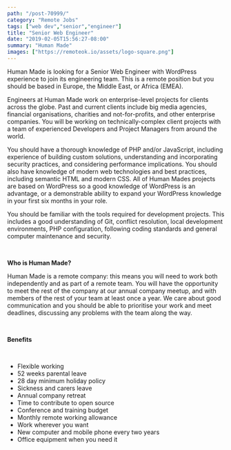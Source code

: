 ```yaml
---
path: "/post-70999/"
category: "Remote Jobs"
tags: ["web dev","senior","engineer"]
title: "Senior Web Engineer"
date: "2019-02-05T15:56:27-08:00"
summary: "Human Made"
images: ["https://remoteok.io/assets/logo-square.png"]
---
```


<p>Human Made is looking for a Senior Web Engineer with WordPress experience to join its engineering team. This is a remote position but you should be based in Europe, the Middle East, or Africa (EMEA). </p><p>Engineers at Human Made work on enterprise-level projects for clients across the globe. Past and current clients include big media agencies, financial organisations, charities and not-for-profits, and other enterprise companies. You will be working on technically-complex client projects with a team of experienced Developers and Project Managers from around the world.</p><p>You should have a thorough knowledge of PHP and/or JavaScript, including experience of building custom solutions, understanding and incorporating security practices, and considering performance implications. You should also have knowledge of modern web technologies and best practices, including semantic HTML and modern CSS. All of Human Mades projects are based on WordPress so a good knowledge of WordPress is an advantage, or a demonstrable ability to expand your WordPress knowledge in your first six months in your role.   <br></p><p>You should be familiar with the tools required for development projects. This includes a good understanding of Git, conflict resolution, local development environments, PHP configuration, following coding standards and general computer maintenance and security. </p><p><br></p><p><strong>Who is Human Made?</strong><br></p><p>Human Made is a remote company: this means you will need to work both independently and as part of a remote team. You will have the opportunity to meet the rest of the company at our annual company meetup, and with members of the rest of your team at least once a year. We care about good communication and you should be able to prioritise your work and meet deadlines, discussing any problems with the team along the way. <br></p><br><p><strong>Benefits</strong></p><br><ul> <li>Flexible working</li> <li>52 weeks parental leave</li> <li>28 day minimum holiday policy</li> <li>Sickness and carers leave</li> <li>Annual company retreat</li> <li>Time to contribute to open source</li> <li>Conference and training budget</li> <li>Monthly remote working allowance</li> <li>Work wherever you want</li> <li>New computer and mobile phone every two years</li> <li>Office equipment when you need it</li> </ul>

